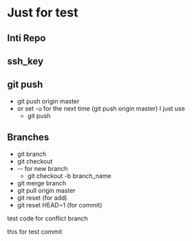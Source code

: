 # Just for test
## Inti Repo
## ssh_key
## git push
 * git push origin master
 * or set -u for the next time (git push origin master) I just  use
   * git push

## Branches
* git branch
* git checkout
* -- for new branch
   * git checkout -b branch_name
 * git merge branch
* git pull origin master
* git reset (for add)
* git reset HEAD~1 (for commit)

test code for conflict branch


this for test commit